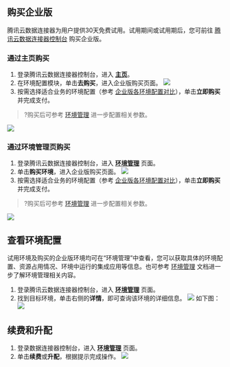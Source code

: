 ## 购买企业版

腾讯云数据连接器为用户提供30天免费试用。试用期间或试用期后，您可前往 [腾讯云数据连接器控制台](https://console.cloud.tencent.com/ipaas) 购买企业版。

### 通过主页购买

1. 登录腾讯云数据连接器控制台，进入 [**主页**](https://console.cloud.tencent.com/ipaas)。
2. 在环境配置模块，单击**去购买**，进入企业版购买页面。
![](https://qcloudimg.tencent-cloud.cn/raw/7a086fa80683e63110a626d14e925ecb.png)
3. 按需选择适合业务的环境配置（参考 [企业版各环境配置对比](https://cloud.tencent.com/document/product/1270/75538#method2)），单击**立即购买**并完成支付。
>?购买后可参考 [环境管理](https://cloud.tencent.com/document/product/1270/62275) 进一步配置相关参数。
>
![](https://qcloudimg.tencent-cloud.cn/raw/6400cbb3fa7d60981535bdd1096aec17.png)

### 通过环境管理页购买

1. 登录腾讯云数据连接器控制台，进入 [**环境管理**](https://console.cloud.tencent.com/ipaas/env) 页面。
2. 单击**购买环境**，进入企业版购买页面。
   ![](https://qcloudimg.tencent-cloud.cn/raw/9f5aed208fedc1aeb51252c42162a016.png)
3. 按需选择适合业务的环境配置（参考 [企业版各环境配置对比](https://cloud.tencent.com/document/product/1270/46585#method2)），单击**立即购买**并完成支付。
>?购买后可参考 [环境管理](https://cloud.tencent.com/document/product/1270/62275) 进一步配置相关参数。
>
![](https://qcloudimg.tencent-cloud.cn/raw/6400cbb3fa7d60981535bdd1096aec17.png)

## 查看环境配置

试用环境及购买的企业版环境均可在“环境管理”中查看，您可以获取具体的环境配置、资源占用情况、环境中运行的集成应用等信息。也可参考 [环境管理](https://cloud.tencent.com/document/product/1270/62275) 文档进一步了解环境管理相关内容。
1. 登录腾讯云数据连接器控制台，进入 [**环境管理**](https://console.cloud.tencent.com/ipaas/env) 页面。
2. 找到目标环境，单击右侧的**详情**，即可查询该环境的详细信息。
![](https://qcloudimg.tencent-cloud.cn/raw/81895df4f4e066fed4a91a36d13b4a59.png)
如下图：
![](https://qcloudimg.tencent-cloud.cn/raw/f26a0a208e14360ef6e450b9e6d89260.png)

## 续费和升配
1. 登录数据连接器控制台，进入 [**环境管理**](https://console.cloud.tencent.com/ipaas/env) 页面。
2. 单击**续费**或**升配**，根据提示完成操作。
![](https://qcloudimg.tencent-cloud.cn/raw/e993a04c32be2e4093380a568a560c0d.png)
